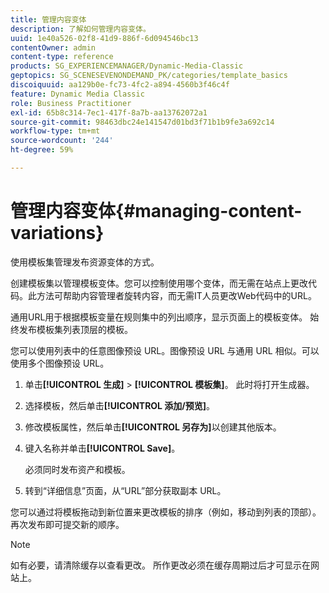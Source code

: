 ```yaml
---
title: 管理内容变体
description: 了解如何管理内容变体。
uuid: 1e40a526-02f8-41d9-886f-6d094546bc13
contentOwner: admin
content-type: reference
products: SG_EXPERIENCEMANAGER/Dynamic-Media-Classic
geptopics: SG_SCENESEVENONDEMAND_PK/categories/template_basics
discoiquuid: aa129b0e-fc73-4fc2-a894-4560b3f46c4f
feature: Dynamic Media Classic
role: Business Practitioner
exl-id: 65b8c314-7ec1-417f-8a7b-aa13762072a1
source-git-commit: 98463dbc24e141547d01bd3f71b1b9fe3a692c14
workflow-type: tm+mt
source-wordcount: '244'
ht-degree: 59%

---
```


# 管理内容变体{#managing-content-variations}

使用模板集管理发布资源变体的方式。

创建模板集以管理模板变体。您可以控制使用哪个变体，而无需在站点上更改代码。此方法可帮助内容管理者旋转内容，而无需IT人员更改Web代码中的URL。

通用URL用于根据模板变量在规则集中的列出顺序，显示页面上的模板变体。 始终发布模板集列表顶层的模板。

您可以使用列表中的任意图像预设 URL。图像预设 URL 与通用 URL 相似。可以使用多个图像预设 URL。

1. 单击&#x200B;**[!UICONTROL 生成]** > **[!UICONTROL 模板集]**。 此时将打开生成器。
1. 选择模板，然后单击&#x200B;**[!UICONTROL 添加/预览]**。
1. 修改模板属性，然后单击&#x200B;**[!UICONTROL 另存为]**&#x200B;以创建其他版本。
1. 键入名称并单击&#x200B;**[!UICONTROL Save]**。

   必须同时发布资产和模板。

1. 转到“详细信息”页面，从“URL”部分获取副本 URL。

您可以通过将模板拖动到新位置来更改模板的排序（例如，移动到列表的顶部）。再次发布即可提交新的顺序。

>[!NOTE]
>
>如有必要，请清除缓存以查看更改。 所作更改必须在缓存周期过后才可显示在网站上。
